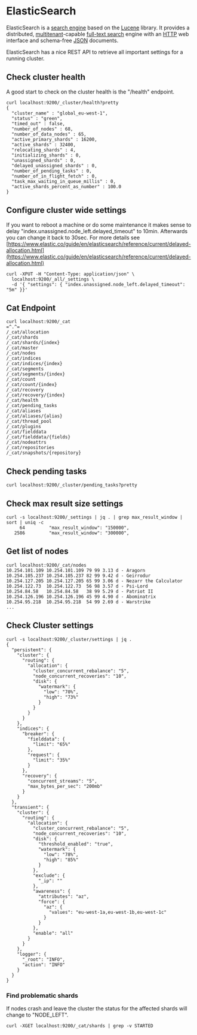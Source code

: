 # ElasticSearch

ElasticSearch is a [search engine](https://en.wikipedia.org/wiki/Search\_engine\_\(computing\)) based on the [Lucene](https://en.wikipedia.org/wiki/Lucene) library. It provides a distributed, [multitenant](https://en.wikipedia.org/wiki/Multitenancy)-capable [full-text search](https://en.wikipedia.org/wiki/Full-text\_search) engine with an [HTTP](https://en.wikipedia.org/wiki/HTTP) web interface and schema-free [JSON](https://en.wikipedia.org/wiki/JSON) documents.&#x20;

ElasticSearch has a nice REST API to retrieve all important settings for a running cluster.&#x20;

## Check cluster health

A good start to check on the cluster health is the "/health" endpoint.&#x20;

```
curl localhost:9200/_cluster/health?pretty
{
  "cluster_name" : "global_eu-west-1",
  "status" : "green",
  "timed_out" : false,
  "number_of_nodes" : 68,
  "number_of_data_nodes" : 65,
  "active_primary_shards" : 16200,
  "active_shards" : 32400,
  "relocating_shards" : 4,
  "initializing_shards" : 0,
  "unassigned_shards" : 0,
  "delayed_unassigned_shards" : 0,
  "number_of_pending_tasks" : 0,
  "number_of_in_flight_fetch" : 0,
  "task_max_waiting_in_queue_millis" : 0,
  "active_shards_percent_as_number" : 100.0
}
```

## Configure cluster wide settings

If you want to reboot a machine or do some maintenance it makes sense to delay "index.unassigned.node\_left.delayed\_timeout" to 10min. Afterwards you can change it back to 30sec. For more details see [https://www.elastic.co/guide/en/elasticsearch/reference/current/delayed-allocation.html](https://www.elastic.co/guide/en/elasticsearch/reference/current/delayed-allocation.html)

```
curl -XPUT -H "Content-Type: application/json" \ 
  localhost:9200/_all/_settings \
  -d '{ "settings": { "index.unassigned.node_left.delayed_timeout": "5m" }}'
```

## Cat Endpoint

```
curl localhost:9200/_cat
=^.^=
/_cat/allocation
/_cat/shards
/_cat/shards/{index}
/_cat/master
/_cat/nodes
/_cat/indices
/_cat/indices/{index}
/_cat/segments
/_cat/segments/{index}
/_cat/count
/_cat/count/{index}
/_cat/recovery
/_cat/recovery/{index}
/_cat/health
/_cat/pending_tasks
/_cat/aliases
/_cat/aliases/{alias}
/_cat/thread_pool
/_cat/plugins
/_cat/fielddata
/_cat/fielddata/{fields}
/_cat/nodeattrs
/_cat/repositories
/_cat/snapshots/{repository}
```

## Check pending tasks

```
curl localhost:9200/_cluster/pending_tasks?pretty
```

## Check max result size settings

```
curl -s localhost:9200/_settings | jq . | grep max_result_window | sort | uniq -c
     64         "max_result_window": "150000",
   2586         "max_result_window": "300000",
```

## Get list of nodes

```
curl localhost:9200/_cat/nodes
10.254.101.109 10.254.101.109 79 99 3.13 d - Aragorn
10.254.105.237 10.254.105.237 82 99 9.42 d - Geirrodur
10.254.127.205 10.254.127.205 65 99 3.06 d - Nezarr the Calculator
10.254.122.73  10.254.122.73  56 98 3.57 d - Psi-Lord
10.254.84.58   10.254.84.58   38 99 5.29 d - Patriot II
10.254.126.196 10.254.126.196 45 99 4.90 d - Abominatrix
10.254.95.218  10.254.95.218  54 99 2.69 d - Warstrike
...
```

## Check Cluster settings

```
curl -s localhost:9200/_cluster/settings | jq .
{
  "persistent": {
    "cluster": {
      "routing": {
        "allocation": {
          "cluster_concurrent_rebalance": "5",
          "node_concurrent_recoveries": "10",
          "disk": {
            "watermark": {
              "low": "70%",
              "high": "73%"
            }
          }
        }
      }
    },
    "indices": {
      "breaker": {
        "fielddata": {
          "limit": "65%"
        },
        "request": {
          "limit": "35%"
        }
      },
      "recovery": {
        "concurrent_streams": "5",
        "max_bytes_per_sec": "200mb"
      }
    }
  },
  "transient": {
    "cluster": {
      "routing": {
        "allocation": {
          "cluster_concurrent_rebalance": "5",
          "node_concurrent_recoveries": "10",
          "disk": {
            "threshold_enabled": "true",
            "watermark": {
              "low": "78%",
              "high": "85%"
            }
          },
          "exclude": {
            "_ip": ""
          },
          "awareness": {
            "attributes": "az",
            "force": {
              "az": {
                "values": "eu-west-1a,eu-west-1b,eu-west-1c"
              }
            }
          },
          "enable": "all"
        }
      }
    },
    "logger": {
      "_root": "INFO",
      "action": "INFO"
    }
  }
}
```

### Find problematic shards

If nodes crash and leave the cluster the status for the affected shards will change to "NODE\_LEFT".

```
curl -XGET localhost:9200/_cat/shards | grep -v STARTED
```

